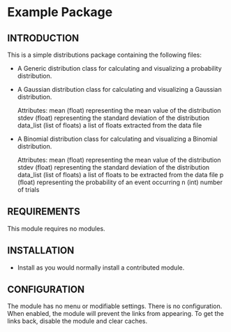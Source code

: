 # Example Package

INTRODUCTION
------------

This is a simple distributions package containing the following files:

 * A Generic distribution class for calculating and 
   visualizing a probability distribution.

 * A Gaussian distribution class for calculating and visualizing a Gaussian distribution.
   
   Attributes:
   mean (float) representing the mean value of the distribution
   stdev (float) representing the standard deviation of the distribution
   data_list (list of floats) a list of floats extracted from the data file

 * A Binomial distribution class for calculating and 
    visualizing a Binomial distribution.
    
    Attributes:
        mean (float) representing the mean value of the distribution
        stdev (float) representing the standard deviation of the distribution
        data_list (list of floats) a list of floats to be extracted from the data file
        p (float) representing the probability of an event occurring
        n (int) number of trials
   
   
REQUIREMENTS
------------

This module requires no modules.

INSTALLATION
------------

 * Install as you would normally install a contributed module.
   
CONFIGURATION
-------------

The module has no menu or modifiable settings. There is no configuration. When
enabled, the module will prevent the links from appearing. To get the links
back, disable the module and clear caches.


